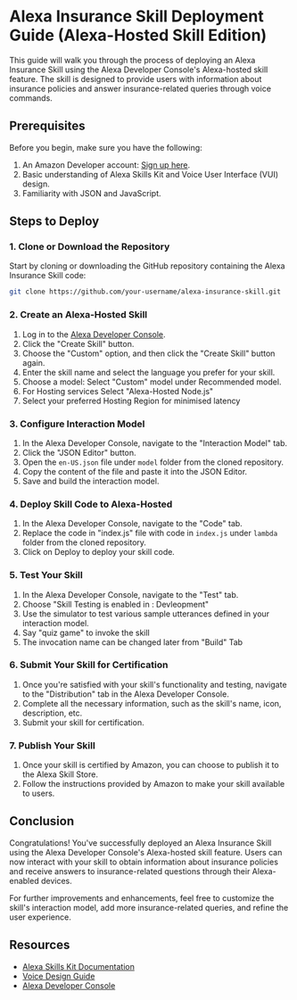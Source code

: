# Alexa Insurance Skill Deployment Guide (Alexa-Hosted Skill Edition)

This guide will walk you through the process of deploying an Alexa Insurance Skill using the Alexa Developer Console's Alexa-hosted skill feature. The skill is designed to provide users with information about insurance policies and answer insurance-related queries through voice commands.

## Prerequisites

Before you begin, make sure you have the following:

1. An Amazon Developer account: [Sign up here](https://developer.amazon.com/).
2. Basic understanding of Alexa Skills Kit and Voice User Interface (VUI) design.
3. Familiarity with JSON and JavaScript.

## Steps to Deploy

### 1. Clone or Download the Repository

Start by cloning or downloading the GitHub repository containing the Alexa Insurance Skill code:

```bash
git clone https://github.com/your-username/alexa-insurance-skill.git
```

### 2. Create an Alexa-Hosted Skill

1. Log in to the [Alexa Developer Console](https://developer.amazon.com/alexa/console/ask).
2. Click the "Create Skill" button.
3. Choose the "Custom" option, and then click the "Create Skill" button again.
4. Enter the skill name and select the language you prefer for your skill.
5. Choose a model: Select "Custom" model under Recommended model.
6. For Hosting services Select "Alexa-Hosted Node.js"
7. Select your preferred Hosting Region for minimised latency

### 3. Configure Interaction Model

1. In the Alexa Developer Console, navigate to the "Interaction Model" tab.
2. Click the "JSON Editor" button.
3. Open the `en-US.json` file under `model` folder from the cloned repository.
4. Copy the content of the file and paste it into the JSON Editor.
5. Save and build the interaction model.

### 4. Deploy Skill Code to Alexa-Hosted

1. In the Alexa Developer Console, navigate to the "Code" tab.
2. Replace the code in "index.js" file with code in `index.js` under `lambda` folder from the cloned repository.
3. Click on Deploy to deploy your skill code.

### 5. Test Your Skill

1. In the Alexa Developer Console, navigate to the "Test" tab.
2. Choose "Skill Testing is enabled in : Devleopment"
3. Use the simulator to test various sample utterances defined in your interaction model.
4. Say "quiz game" to invoke the skill
5. The invocation name can be changed later from "Build" Tab

### 6. Submit Your Skill for Certification

1. Once you're satisfied with your skill's functionality and testing, navigate to the "Distribution" tab in the Alexa Developer Console.
2. Complete all the necessary information, such as the skill's name, icon, description, etc.
3. Submit your skill for certification.

### 7. Publish Your Skill

1. Once your skill is certified by Amazon, you can choose to publish it to the Alexa Skill Store.
2. Follow the instructions provided by Amazon to make your skill available to users.

## Conclusion

Congratulations! You've successfully deployed an Alexa Insurance Skill using the Alexa Developer Console's Alexa-hosted skill feature. Users can now interact with your skill to obtain information about insurance policies and receive answers to insurance-related questions through their Alexa-enabled devices.

For further improvements and enhancements, feel free to customize the skill's interaction model, add more insurance-related queries, and refine the user experience.

## Resources

- [Alexa Skills Kit Documentation](https://developer.amazon.com/en-US/docs/alexa/alexa-skills-kit-sdk-for-nodejs/overview.html)
- [Voice Design Guide](https://developer.amazon.com/en-US/docs/alexa/design/welcome.html)
- [Alexa Developer Console](https://developer.amazon.com/alexa/console/ask)
